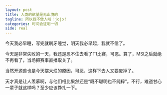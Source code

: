 ```yaml
---
layout: post
title: 人类的欲望是无止境的
tagline: 所以我不做人啦！jojo！
categories: 时间会证明一切
side: real
---
```


今天我必早睡，写完就刷牙睡觉，明天我必早起，我就不信了。

今天是非常失败的一天，我还是忍不住去看了T1比赛，可恶。算了，MSI之后就绝不再看了，当场把赛事直播取关了。

当然开源兽也是今天摆大烂的原因，可恶，这样下去人又要废掉了。

天才真是让人羡慕啊，与他们相比果然还是“既不聪明也不纯粹”。不行，难道甘心一辈子就这样吗？至少应该挣扎一下。